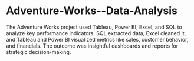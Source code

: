 # Adventure-Works--Data-Analysis
The Adventure Works project used Tableau, Power BI, Excel, and SQL to analyze key performance indicators. SQL extracted data, Excel cleaned it, and Tableau and Power BI visualized metrics like sales, customer behavior, and financials. The outcome was insightful dashboards and reports for strategic decision-making.
